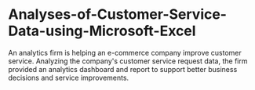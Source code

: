 # Analyses-of-Customer-Service-Data-using-Microsoft-Excel

An analytics firm is helping an e-commerce company improve customer service. Analyzing the company's customer service request data, the firm provided an analytics dashboard and report to support better business decisions and service improvements.
